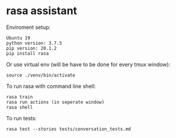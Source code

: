 # rasa assistant

Enviroment setup:

    Ubuntu 19
    python version: 3.7.5
    pip version: 20.1.2
    pip install rasa
    
Or use virtual env (will be have to be done for every tmux window):

    source ./venv/bin/activate

To run rasa with command line shell:

    rasa train
    rasa run actions (in seperate window)
    rasa shell
    
To run tests:

    rasa test --stories tests/conversation_tests.md
